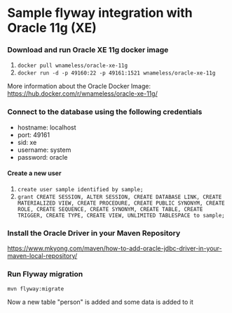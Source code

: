 # Sample flyway integration with Oracle 11g (XE)

### Download and run Oracle XE 11g docker image
1. ```docker pull wnameless/oracle-xe-11g```
2. ```docker run -d -p 49160:22 -p 49161:1521 wnameless/oracle-xe-11g```

More information about the Oracle Docker Image:
https://hub.docker.com/r/wnameless/oracle-xe-11g/

### Connect to the database using the following credentials
* hostname: localhost
* port: 49161
* sid: xe
* username: system
* password: oracle

#### Create a new user
1. ```create user sample identified by sample;```
2. ```grant CREATE SESSION, ALTER SESSION, CREATE DATABASE LINK, CREATE MATERIALIZED VIEW, CREATE PROCEDURE, CREATE PUBLIC SYNONYM, CREATE ROLE, CREATE SEQUENCE, CREATE SYNONYM, CREATE TABLE, CREATE TRIGGER, CREATE TYPE, CREATE VIEW, UNLIMITED TABLESPACE to sample;```

### Install the Oracle Driver in your Maven Repository
https://www.mkyong.com/maven/how-to-add-oracle-jdbc-driver-in-your-maven-local-repository/



### Run Flyway migration
```mvn flyway:migrate```

Now a new table "person" is added and some data is added to it
